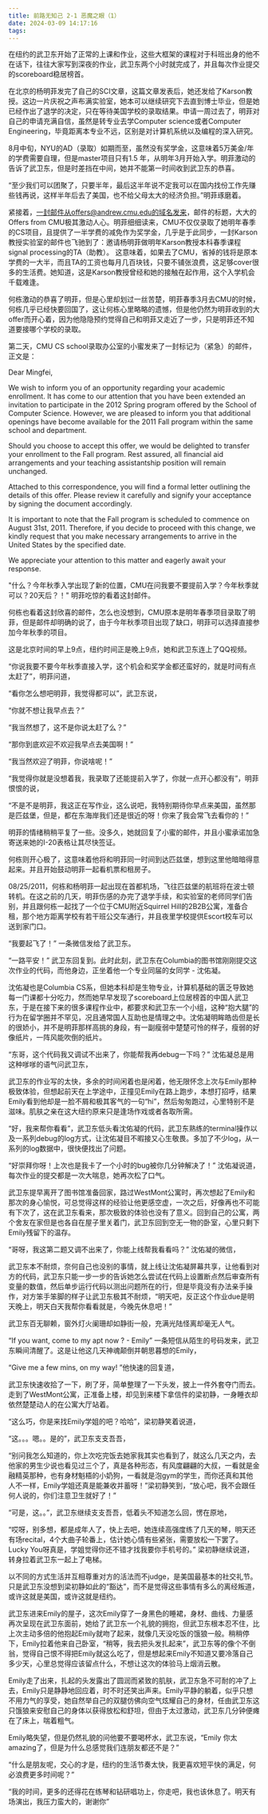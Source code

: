 ```yaml
---
title: 前路无知己 2-1 恶魔之眼（1）
date: 2024-03-09 14:17:16
tags:
---
```


在纽约的武卫东开始了正常的上课和作业，这些大框架的课程对于科班出身的他不在话下，往往大家写到深夜的作业，武卫东两个小时就完成了，并且每次作业提交的scoreboard稳居榜首。

在北京的杨明菲发完了自己的SCI文章，这篇文章发表后，她还发给了Karson教授。这边一片庆祝之声布满实验室，她本可以继续研究下去直到博士毕业，但是她已经作出了退学的决定，只在等待美国学校的录取结果。申请一周过去了，明菲对自己的申请充满自信，虽然是转专业去学Computer science或者Computer Engineering，毕竟距离本专业不远，区别是对计算机系统以及编程的深入研究。

8月中旬，NYU的AD（录取）如期而至，虽然没有奖学金，这意味着5万美金/年的学费需要自理，但是master项目只有1.5 年，从明年3月开始入学。明菲激动的告诉了武卫东，但是时差挡在中间，她并不能第一时间收到武卫东的恭喜。

“至少我们可以团聚了，只要半年，最后这半年说不定我可以在国内找份工作先赚些钱再说，这样半年后去了美国，也不给父母太大的经济负担。”明菲琢磨着。

紧接着，一封邮件从offers@andrew.cmu.edu的域名发来，邮件的标题，大大的Offers from CMU极其激动人心。明菲细细读来，CMU不仅仅录取了她明年春季的CS项目，且提供了一半学费的减免作为奖学金，几乎是于此同步，一封Karson教授实验室的邮件也飞驰到了：邀请杨明菲做明年Karson教授本科春季课程signal processing的TA（助教）。 这意味着，如果去了CMU，省掉的钱将是原本学费的一大半，而且TA的工资也每月几百块钱，只要不铺张浪费，这足够cover很多的生活费。她知道，这是Karson教授曾经和她的接触在起作用，这个入学机会千载难逢。

何栋激动的恭喜了明菲，但是心里却划过一丝苦楚，明菲春季3月去CMU的时候，何栋几乎已经快要回国了，这让何栋心里略略的遗憾，但是他仍然为明菲收到的大offer而开心着，因为他隐隐预约觉得自己和明菲又走近了一步，只是明菲还不知道要接哪个学校的录取。

第二天，CMU CS school录取办公室的小蜜发来了一封标记为️（紧急）的邮件，正文是：

Dear Mingfei,

We wish to inform you of an opportunity regarding your academic enrollment. It has come to our attention that you have been extended an invitation to participate in the 2012 Spring program offered by the School of Computer Science. However, we are pleased to inform you that additional openings have become available for the 2011 Fall program within the same school and department.

Should you choose to accept this offer, we would be delighted to transfer your enrollment to the Fall program. Rest assured, all financial aid arrangements and your teaching assistantship position will remain unchanged.

Attached to this correspondence, you will find a formal letter outlining the details of this offer. Please review it carefully and signify your acceptance by signing the document accordingly.

It is important to note that the Fall program is scheduled to commence on August 31st, 2011. Therefore, if you decide to proceed with this change, we kindly request that you make necessary arrangements to arrive in the United States by the specified date.

We appreciate your attention to this matter and eagerly await your response.

"什么？今年秋季入学出现了新的位置，CMU在问我要不要提前入学？今年秋季就可以？20天后？！" 明菲吃惊的看着这封邮件。

何栋也看着这封欣喜的邮件，怎么也没想到，CMU原本是明年春季项目录取了明菲，但是邮件却明确的说了，由于今年秋季项目出现了缺口，明菲可以选择直接参加今年秋季的项目。

这是北京时间的早上9点，纽约时间正是晚上9点，她和武卫东连上了QQ视频。

“你说我要不要今年秋季直接入学，这个机会和奖学金都还蛮好的，就是时间有点太赶了”，明菲问道，

“看你怎么想吧明菲，我觉得都可以”，武卫东说，

“你就不想让我早点去？”

“我当然想了，这不是你说太赶了么？”

“那你到底欢迎不欢迎我早点去美国啊！”

“我当然欢迎了明菲，你说啥呢！”

“我觉得你就是没想着我，我录取了还能提前入学了，你就一点开心都没有”，明菲恨恨的说，

“不是不是明菲，我这正在写作业，这么说吧，我特别期待你早点来美国，虽然那是匹兹堡，但是，都在东海岸我们还是很近的呀！你来了我会常飞去看你的！”

明菲的情绪稍稍平复了一些。没多久，她就回复了小蜜的邮件，并且小蜜承诺加急寄送来她的I-20表格让其尽快签证。

何栋则开心极了，这意味着他将和明菲同一时间到达匹兹堡，想到这里他暗暗得意起来。并且开始鼓动明菲一起看机票和租房子。

08/25/2011，何栋和杨明菲一起出现在首都机场，飞往匹兹堡的航班将在波士顿转机。在这之前的几天，明菲伤感的办完了退学手续，和实验室的老师同学们告别，并且跟何栋一起找了一个位于CMU附近Squirrel Hill的2B2B公寓，准备合租，那个地方距离学校有若干班公交车通行，并且夜里学校提供Escort校车可以送到家门口。

“我要起飞了！” 一条微信发给了武卫东。

“一路平安！” 武卫东回复到。此时此刻，武卫东在Columbia的图书馆刚刚提交这次作业的代码，而他身边，正坐着他一个专业同届的女同学 - 沈佑凝。

沈佑凝也是Columbia CS系，但她本科却是生物专业，计算机基础的匮乏导致她每一门课都十分吃力，然而她早早发现了scoreboard上位居榜首的中国人武卫东，于是在接下来的很多课程作业中，都要求和武卫东一个小组，这种“抱大腿”的行为在留学圈并不罕见，况且通常国人互助也是情理之中。沈佑凝明眸皓齿但是长的很娇小，并不是明菲那样高挑的身段，有一副瘦弱中楚楚可怜的样子，瘦弱的好像纸片，一阵风能吹倒的纸片。

“东哥，这个代码我又调试不出来了，你能帮我再debug一下吗？” 沈佑凝总是用这种嗲嗲的语气问武卫东，

武卫东的作业写的太快，多余的时间闲着也是闲着，他无限怀念上次与Emily那种极致体验，但想起前天在上学途中，正撞见Emily在路上跑步，本想打招呼，结果Emily看到他却是一脸不屑和极其客气的一句“hi”，然后匆匆跑过，心里特别不是滋味。肌肤之亲在这大纽约原来只是逢场作戏或者各取所需。

“好，我来帮你看看”，武卫东低头看沈佑凝的代码，武卫东熟练的terminal操作以及一系列debug的log方式，让沈佑凝目不暇接又心生敬畏。多加了不少log，从一系列的log数据中，很快便找出了问题。

“好崇拜你呀！上次也是我卡了一个小时的bug被你几分钟解决了！” 沈佑凝说道，每次作业的提交都是一次大喘息，她再次松了口气。

武卫东提早离开了图书馆准备回家，路过WestMont公寓时，再次想起了Emily和那次的身心愉悦，可总觉得这样的经验让他更感空虚，一次之后，好像再也不可能有下次了，这在武卫东看来，那次极致的体验也没有了意义。回到自己的公寓，两个舍友在家但是也各自在屋子里关着门，武卫东回到空无一物的卧室，心里只剩下Emily残留下的温存。

“哥呀，我这第二题又调不出来了，你能上线帮我看看吗？” 沈佑凝的微信，

武卫东本不耐烦，奈何自己也没别的事情，就上线让沈佑凝屏幕共享，让他看到对方的代码，武卫东只能一步一步的告诉她怎么尝试在代码上设置断点然后审查所有变量的数值，然后单步运行代码以测出问题所在的行，但是毕竟没有办法亲手操作，对方笨手笨脚的样子让武卫东极其不耐烦，“明天吧，反正这个作业due是明天晚上，明天白天我帮你看看就是，今晚先休息吧！”

武卫东百无聊赖，窗外灯火阑珊却如静街一般，充满光陆怪离却毫无人气。

“If you want, come to my apt now ? - Emily” 一条短信从陌生的号码发来，武卫东瞬间清醒了。这是让他这几天神魂颠倒并朝思暮想的Emily，

“Give me a few mins, on my way! ”他快速的回复道，

武卫东快速收拾了一下，刷了牙，简单整理了一下头发，披上一件外套夺门而去。走到了WestMont公寓，正准备上楼，却见到来楼下拿信件的梁初静，一身睡衣却依然楚楚动人的在公寓大厅站着。

“这么巧，你是来找Emily学姐的吧？哈哈”，梁初静笑着说道，

“这。。。嗯。。是的”，武卫东支支吾吾，

“别问我怎么知道的，你上次吃完饭去她家我其实也看到了，就这么几天之内，去他家的男生少说也看见过三个了，真是各种形态，有风度翩翩的大叔，一看就是金融精英那种，也有身材魁梧的小奶狗，一看就是泡gym的学生，而你还真和其他人不一样，Emily学姐还真是能兼收并蓄呀！”梁初静笑到，“放心吧，我不会跟任何人说的，你们注意卫生就好了！”

“可是，这。。”，武卫东继续支支吾吾，低着头不知道怎么回，愣在原地，

“哎呀，别多想，都是成年人了，快上去吧，她连续高强度练了几天的琴，明天还有场recital，4个大曲子轮番上，估计她心情有些紧张，需要放松一下罢了。Lucky You呀真是，学姐觉得你还不错才找我要你手机号的。” 梁初静继续说道，转身拉着武卫东一起上了电梯。

以不同的方式生活并互相尊重对方的活法而不judge，是美国最基本的社交礼节。只是武卫东没想到梁初静如此的“豁达”，而不是觉得这些事情有多么的离经叛道，或许这就是美国，或许这就是纽约。

武卫东进来Emily的屋子，这次Emily穿了一身黑色的睡裙，身材、曲线、力量感再次呈现在武卫东面前，她给了武卫东一个礼貌的拥抱，但武卫东根本忍不住，比上次主动多倍的他抱起Emily就吻了起来，就像几天没吃饭的饿狼一般。稍稍停下，Emily拉着他来自己卧室，“稍等，我去把头发扎起来”，武卫东等的像个不倒翁，觉得自己恨不得把Emily就这么吃了，但是想起来Emily不知道又要冷落自己多少天，心里总觉得应该留点什么，不想让这次的体验马上烟消云散。

Emily走了出来，扎起的头发露出了圆润而紧致的肌肤，武卫东急不可耐的冲了上去，Emily只是静静地回应着，时不时还笑出声来。Emily平静的躺着，似乎只想不用力气的享受，她自然举自己的双腿仿佛向空气炫耀自己的身材，任由武卫东这只饿狼来安慰自己的身体以获得放松和舒坦，但由于太过激动，武卫东几分钟便瘫在了床上，喘着粗气。

Emily略失望，但是仍然礼貌的问他要不要喝杯水，武卫东说，“Emily 你太amazing了，但是为什么总感觉我们连朋友都还不是？”

“什么是朋友呢，交心的才是，纽约的生活节奏太快，我更喜欢短平快的满足，何必浪费更多时间呢？”

“我的时间，更多的还得花在练琴和钻研唱功上，你走吧，我也该休息了。明天有场演出，我压力蛮大的，谢谢你”